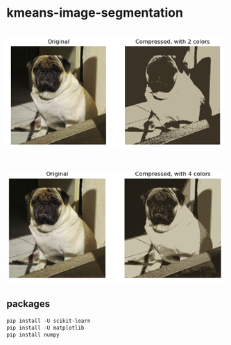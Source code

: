# kmeans-image-segmentation

<h1 align="center">
  <img alt="2 colors" title="#Pug" src="src/assets/pug2colors.png" />
</h1>

<h1 align="center">
  <img alt="4 colors" title="#Pug" src="src/assets/pug4colors.png" />
</h1>

## packages
    pip install -U scikit-learn
    pip install -U matplotlib
    pip install numpy

